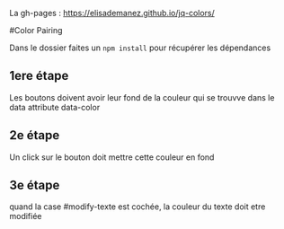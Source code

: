 La gh-pages : https://elisademanez.github.io/jq-colors/ 

#Color Pairing

Dans le dossier faites un `npm install` pour récupérer les dépendances

## 1ere étape 
Les boutons doivent avoir leur fond de la couleur qui se trouvve dans le
data attribute data-color

## 2e étape 
Un click sur le bouton doit mettre cette couleur en fond

## 3e étape
quand la case #modify-texte est cochée, la couleur du texte
 doit etre modifiée

